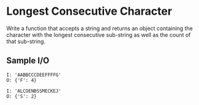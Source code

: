 # Longest Consecutive Character

Write a function that accepts a string and returns an object containing the
character with the longest consecutive sub-string as well as the count of that
sub-string.

## Sample I/O

```
I: 'AABBCCCDEEFFFFG'
O: {'F': 4}

I: 'ALCOENBSSMECKEJ'
O: {'S': 2}
```
